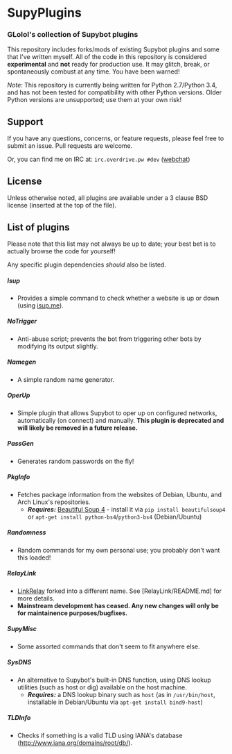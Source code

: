 # SupyPlugins
### GLolol's collection of Supybot plugins

This repository includes forks/mods of existing Supybot plugins and some that I've written myself. All of the code in this repository is considered **experimental** and **not** ready for production use. It may glitch, break, or spontaneously combust at any time. You have been warned!

*Note:* This repository is currently being written for Python 2.7/Python 3.4, and has not been tested for compatibility with other Python versions. Older Python versions are unsupported; use them at your own risk!

## Support
If you have any questions, concerns, or feature requests, please feel free to submit an issue. Pull requests are welcome.

Or, you can find me on IRC at: `irc.overdrive.pw #dev` ([webchat](http://webchat.overdrive.pw/?channels=dev))

## License
Unless otherwise noted, all plugins are available under a 3 clause BSD license (inserted at the top of the file).

## List of plugins
Please note that this list may not always be up to date; your best bet is to actually browse the code for yourself!

Any specific plugin dependencies *should* also be listed.

##### Isup
- Provides a simple command to check whether a website is up or down (using [isup.me](http://isup.me)).

##### NoTrigger
- Anti-abuse script; prevents the bot from triggering other bots by modifying its output slightly. 

##### Namegen
- A simple random name generator.

##### OperUp
- Simple plugin that allows Supybot to oper up on configured networks, automatically (on connect) and manually. **This plugin is deprecated and will likely be removed in a future release.**

##### PassGen
- Generates random passwords on the fly!

##### PkgInfo
- Fetches package information from the websites of Debian, Ubuntu, and Arch Linux's repositories.
    * ***Requires:*** [Beautiful Soup 4](http://www.crummy.com/software/BeautifulSoup/bs4/doc/) - install it via `pip install beautifulsoup4` or `apt-get install python-bs4`/`python3-bs4` (Debian/Ubuntu)

##### Randomness
- Random commands for my own personal use; you probably don't want this loaded!

##### RelayLink
- [LinkRelay](https://github.com/ProgVal/Supybot-plugins/tree/master/LinkRelay) forked into a different name. See [RelayLink/README.md] for more details.
- **Mainstream development has ceased. Any new changes will only be for maintainence purposes/bugfixes.**

##### SupyMisc
- Some assorted commands that don't seem to fit anywhere else.

##### SysDNS
- An alternative to Supybot's built-in DNS function, using DNS lookup utilities (such as host or dig) available on the host machine.
    * ***Requires:*** a DNS lookup binary such as `host` (as in `/usr/bin/host`, installable in Debian/Ubuntu via `apt-get install bind9-host`)

##### TLDInfo
- Checks if something is a valid TLD using IANA's database (http://www.iana.org/domains/root/db/).
